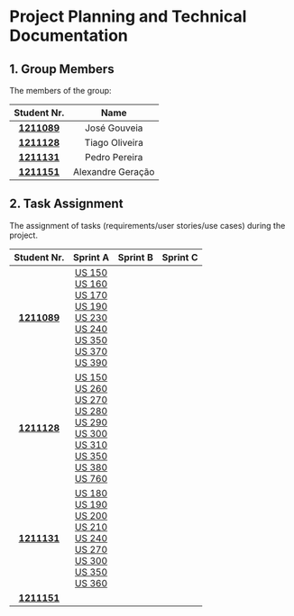 # Project Planning and Technical Documentation

## 1. Group Members

The members of the group:

|           Student Nr.            |       Name        |
|:--------------------------------:|:-----------------:|
| **[1211089](1211089/readme.md)** |   José Gouveia    |
| **[1211128](1211128/readme.md)** |  Tiago Oliveira   |
| **[1211131](1211131/readme.md)** |   Pedro Pereira   |
| **[1211151](1211151/readme.md)** | Alexandre Geração |



## 2. Task Assignment

The assignment of tasks (requirements/user stories/use cases) during the project.

|           Student Nr.            |                                                                                                                                          Sprint A                                                                                                                                           | Sprint B | Sprint C |
|:--------------------------------:|:-------------------------------------------------------------------------------------------------------------------------------------------------------------------------------------------------------------------------------------------------------------------------------------------:|:--------:|:--------:|
| **[1211089](1211089/readme.md)** | [US 150](US_150/readme.md) <br> [US 160](US_160/readme.md) <br> [US 170](US_170/readme.md) <br> [US 190](US_190/readme.md) <br> [US 230](US_230/readme.md) <br> [US 240](US_240/readme.md) <br> [US 350](US_350/readme.md) <br> [US 370](US_370/readme.md) <br> [US 390](US_390/readme.md)  |          |          |
| **[1211128](1211128/readme.md)** | [US 150](US_150/readme.md)<br> [US 260](US_260/readme.md) <br> [US 270](US_270/readme.md) <br> [US 280](US_280/readme.md) <br> [US 290](US_290/readme.md) <br> [US 300](US_300/readme.md) <br> [US 310](US_310/readme.md) <br> [US 350](US_350/readme.md) <br> [US 380](US_380/readme.md) <br> [US 760](US_760/readme.md)             |          |          |
| **[1211131](1211131/readme.md)** | [US 180](US_180/readme.md) <br> [US 190](US_190/readme.md) <br>  [US 200](US_200/readme.md) <br>[US 210](US_210/readme.md) <br> [US 240](US_240/readme.md) <br> [US 270](US_270/readme.md) <br> [US 300](US_300/readme.md) <br> [US 350](US_350/readme.md) <br> [US 360](US_360/readme.md)  |          |          |
| **[1211151](1211151/readme.md)** |                                                                                                                                                                                                                                                                                             |          |          |
